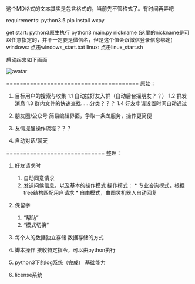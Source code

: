 这个MD格式的文本其实是包含格式的，当前先不管格式了。有时间再弄吧

requirements:
    python3.5
    pip install wxpy

get start:
    python3原生执行
        python3 main.py nickname (这里的nickname是可以任意指定的，并不一定要是微信名，但是这个值会跟微信登录信息绑定)
    windows: 点击windows_start.bat
    linux:   点击linux_start.sh

启动起来如下画面

![avatar](https://raw.githubusercontent.com/satomic/WechatAssistant/master/‪started.PNG)

=======================================
原始：
1. 目标用户的搜索与收集
	1.1 自动拉好友入群（自动后台摇朋友？？）
	1.2 群发消息
	1.3 群内文件的快速查找……分类？？？
	1.4 好友申请设置时间自动通过

2. 朋友圈/公众号  简易编辑界面，争取一条龙服务，操作更简便

3. 友情提醒操作流程？？？

4. 自动对话/聊天

=============================
整理：
1. 好友请求时
    1) 自动同意请求
    2) 发送问候信息，以及基本的操作模式
        操作模式：
            * 专业咨询模式，根据tree结构匹配用户请求
            * 自由模式，由图灵机器人自动回复

2. 保留字
    1) “帮助”
    2) “模式切换”

3. 每个人的数据独立存储
    数据存储的方式

4. 脚本操作
    接收特定指令，可以由python执行

5. python3下的log系统（完成）
    基础能力

6. license系统




